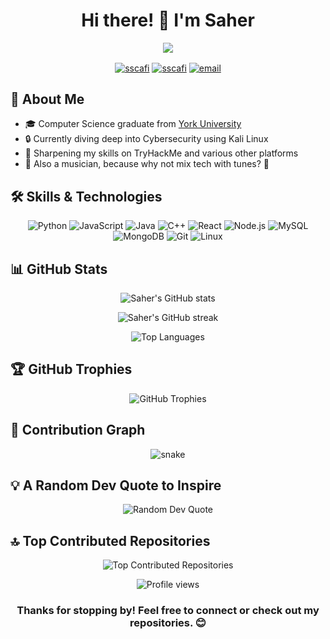 <h1 align="center">Hi there! 👋 I'm Saher</h1>

<p align="center">
  <img src="https://readme-typing-svg.herokuapp.com/?lines=Software+Engineer;Cybersecurity+Enthusiast;Lifelong+Learner;Musician&center=true&width=380&height=45">
</p>

<p align="center">
  <a href="https://linkedin.com/in/sscafi" target="blank"><img align="center" src="https://img.shields.io/badge/LinkedIn-0077B5?style=for-the-badge&logo=linkedin&logoColor=white" alt="sscafi"/></a>
  <a href="https://www.leetcode.com/sscafi" target="blank"><img align="center" src="https://img.shields.io/badge/LeetCode-FFA116?style=for-the-badge&logo=LeetCode&logoColor=black" alt="sscafi"/></a>
  <a href="mailto:saherscafi@gmail.com"><img align="center" src="https://img.shields.io/badge/Email-D14836?style=for-the-badge&logo=gmail&logoColor=white" alt="email"/></a>
</p>

## 🚀 About Me

- 🎓 Computer Science graduate from [York University](https://lassonde.yorku.ca/?)
- 🔒 Currently diving deep into Cybersecurity using Kali Linux
- 🌱 Sharpening my skills on TryHackMe and various other platforms
- 🎵 Also a musician, because why not mix tech with tunes? 🎸

## 🛠️ Skills & Technologies

<p align="center">
  <img src="https://img.shields.io/badge/Python-3776AB?style=for-the-badge&logo=python&logoColor=white" alt="Python"/>
  <img src="https://img.shields.io/badge/JavaScript-F7DF1E?style=for-the-badge&logo=javascript&logoColor=black" alt="JavaScript"/>
  <img src="https://img.shields.io/badge/Java-ED8B00?style=for-the-badge&logo=openjdk&logoColor=white" alt="Java"/>
  <img src="https://img.shields.io/badge/C++-00599C?style=for-the-badge&logo=c%2B%2B&logoColor=white" alt="C++"/>
  <img src="https://img.shields.io/badge/React-20232A?style=for-the-badge&logo=react&logoColor=61DAFB" alt="React"/>
  <img src="https://img.shields.io/badge/Node.js-43853D?style=for-the-badge&logo=node.js&logoColor=white" alt="Node.js"/>
  <img src="https://img.shields.io/badge/MySQL-4479A1?style=for-the-badge&logo=mysql&logoColor=white" alt="MySQL"/>
  <img src="https://img.shields.io/badge/MongoDB-4EA94B?style=for-the-badge&logo=mongodb&logoColor=white" alt="MongoDB"/>
  <img src="https://img.shields.io/badge/Git-F05032?style=for-the-badge&logo=git&logoColor=white" alt="Git"/>
  <img src="https://img.shields.io/badge/Linux-FCC624?style=for-the-badge&logo=linux&logoColor=black" alt="Linux"/>
</p>

## 📊 GitHub Stats

<p align="center">
  <img src="https://github-readme-stats.vercel.app/api?username=sscafi&show_icons=true&theme=tokyonight" alt="Saher's GitHub stats"/>
</p>

<p align="center">
  <img src="https://github-readme-streak-stats.herokuapp.com/?user=sscafi&theme=tokyonight" alt="Saher's GitHub streak"/>
</p>

<p align="center">
  <img src="https://github-readme-stats.vercel.app/api/top-langs/?username=sscafi&layout=compact&theme=tokyonight" alt="Top Languages"/>
</p>

## 🏆 GitHub Trophies

<p align="center">
  <img src="https://github-profile-trophy.vercel.app/?username=sscafi&theme=tokyonight&no-frame=true&no-bg=true&margin-w=4" alt="GitHub Trophies"/>
</p>

## 🐍 Contribution Graph

<p align="center">
  <img src="https://github.com/sscafi/sscafi/blob/output/github-contribution-grid-snake.svg" alt="snake"/>
</p>

## 💡 A Random Dev Quote to Inspire

<p align="center">
  <img src="https://quotes-github-readme.vercel.app/api?type=horizontal&theme=tokyonight" alt="Random Dev Quote"/>
</p>

## 🔝 Top Contributed Repositories

<p align="center">
  <img src="https://github-contributor-stats.vercel.app/api?username=sscafi&limit=5&theme=tokyonight&combine_all_yearly_contributions=true" alt="Top Contributed Repositories"/>
</p>

<p align="center">
  <img src="https://komarev.com/ghpvc/?username=sscafi&label=Profile%20views&color=0e75b6&style=flat" alt="Profile views"/>
</p>

<h3 align="center">Thanks for stopping by! Feel free to connect or check out my repositories. 😊</h3>
